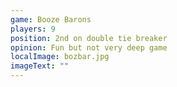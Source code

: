 ```yaml
---
game: Booze Barons
players: 9
position: 2nd on double tie breaker
opinion: Fun but not very deep game
localImage: bozbar.jpg
imageText: ""
---
```

